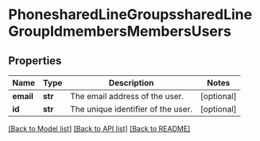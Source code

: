 # PhonesharedLineGroupssharedLineGroupIdmembersMembersUsers

## Properties
Name | Type | Description | Notes
------------ | ------------- | ------------- | -------------
**email** | **str** | The email address of the user. | [optional] 
**id** | **str** | The unique identifier of the user. | [optional] 

[[Back to Model list]](../README.md#documentation-for-models) [[Back to API list]](../README.md#documentation-for-api-endpoints) [[Back to README]](../README.md)


